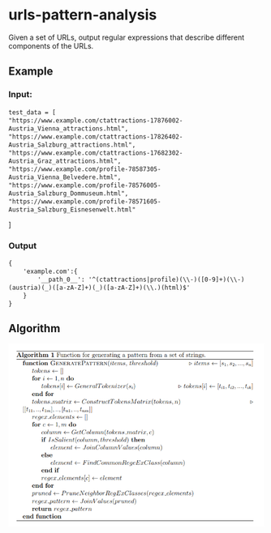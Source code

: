 # urls-pattern-analysis

Given a set of URLs, output regular expressions that describe different components of the URLs.

## Example
### Input:
    test_data = [
    "https://www.example.com/ctattractions-17876002-Austria_Vienna_attractions.html",
    "https://www.example.com/ctattractions-17826402-Austria_Salzburg_attractions.html",
    "https://www.example.com/ctattractions-17682302-Austria_Graz_attractions.html",
    "https://www.example.com/profile-78587305-Austria_Vienna_Belvedere.html",
    "https://www.example.com/profile-78576005-Austria_Salzburg_Dommuseum.html",
    "https://www.example.com/profile-78571605-Austria_Salzburg_Eisnesenwelt.html"
]

### Output
    {
        'example.com':{
            '__path_0__': '^(ctattractions|profile)(\\-)([0-9]+)(\\-)(austria)(_)([a-zA-Z]+)(_)([a-zA-Z]+)(\\.)(html)$'
        }
    }

## Algorithm

![alt text](https://github.com/ossama131/machine-learning-methods-for-sitemap-analysis-compression-classification/blob/main/resources/urls_pattern_analysis_algorithm.PNG?raw=true)
